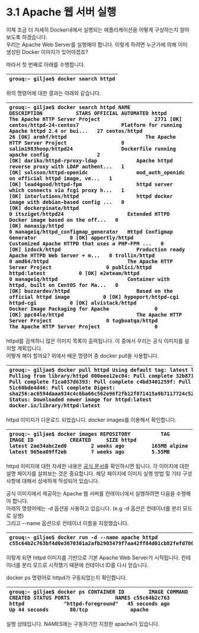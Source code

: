 # 3.1 Apache 웹 서버 실행

이제 조금 더 자세히 Docker내에서 실행되는 애플리케이션을 어떻게 구상하는지 알아보도록 하겠습니다.  
우리는 Apache Web Server를 실행해야 합니다. 이렇게 하려면 누군가에 의해 이미 생성된 Docker 이미지가 있어야겠죠?

따라서 첫 번째로 아래를 수행합니다.

| `grouq:~ giljae$ docker search httpd` |
| :--- |


위의 명령어에 대한 결과는 아래와 같습니다.

| `grouq:~ giljae$ docker search httpd NAME                                 DESCRIPTION           STARS OFFICIAL AUTOMATED httpd                                The Apache HTTP Server Project                  2771 [OK] centos/httpd-24-centos7              Platform for running Apache httpd 2.4 or bui...   27 centos/httpd                                                                         26 [OK] armhf/httpd                          The Apache HTTP Server Project                  8 salim1983hoop/httpd24                Dockerfile running apache config                2                                       [OK] dariko/httpd-rproxy-ldap             Apache httpd reverse proxy with LDAP authent...   1                                     [OK] solsson/httpd-openidc                mod_auth_openidc on official httpd image, ve...   1                                     [OK] lead4good/httpd-fpm                  httpd server which connects via fcgi proxy h...   1                                     [OK] interlutions/httpd                   httpd docker image with debian-based config ...   0                                     [OK] dockerpinata/httpd                                                                   0 itsziget/httpd24                     Extended HTTPD Docker image based on the off...   0                                     [OK] manasip/httpd                                                                        0 manageiq/httpd_configmap_generator   Httpd Configmap Generator           0 [OK] appertly/httpd                       Customized Apache HTTPD that uses a PHP-FPM ...   0                                     [OK] izdock/httpd                         Production ready Apache HTTPD Web Server + m...   0 trollin/httpd                                                                        0 amd64/httpd                          The Apache HTTP Server Project                  0 publici/httpd                        httpd:latest           0 [OK] e2eteam/httpd                                                                        0 manageiq/httpd                       Container with httpd, built on CentOS for Ma...   0                                     [OK] buzzardev/httpd                      Based on the official httpd image           0 [OK] hypoport/httpd-cgi                   httpd-cgi           0 [OK] alvistack/httpd                      Docker Image Packaging for Apache               0                   [OK] ppc64le/httpd                        The Apache HTTP Server Project                  0 tugboatqa/httpd                      The Apache HTTP Server Project                  0` |
| :--- |


httpd를 검색하니 많은 이미지 목록이 출력됩니다. 이 중에서 우리는 공식 이미지를 설치할 계획입니다.  
어떻게 해야 할까요? 위에서 배운 명령어 중 docker pull을 사용합니다.

| `grouq:~ giljae$ docker pull httpd Using default tag: latest latest: Pulling from library/httpd 000eee12ec04: Pull complete 32b8712d1f38: Pull complete f1ca037d6393: Pull complete c4bd3401259f: Pull complete 51c60bde4d46: Pull complete Digest: sha256:ac6594daaa934c4c6ba66c562e96f2fb12f871415a9b7117724c52687080d35d Status: Downloaded newer image for httpd:latest docker.io/library/httpd:latest` |
| :--- |


httpd 이미지가 다운로드 되었습니다. docker images를 이용해서 확인합니다.

| `grouq:~ giljae$ docker images REPOSITORY          TAG                 IMAGE ID            CREATED     SIZE httpd               latest 2ae34abc2ed0        2 weeks ago         165MB alpine              latest 965ea09ff2eb        7 weeks ago         5.55MB` |
| :--- |


httpd 이미지에 대한 자세한 내용은 [공식 문서](https://registry.hub.docker.com/_/httpd/)를 확인하시면 됩니다. 각 이미지에 대한 설명 페이지를 살펴보는 것은 중요합니다. 해당 페이지에 이미지 실행 방법 및 기타 구성 사항에 대해서 상세하게 작성되어 있습니다.

공식 이미지에서 제공하는 Apache 웹 서버를 컨테이너에서 실행하려면 다음을 수행해야 합니다.  
아래의 명령어에는 -d 옵션을 사용하고 있습니다. \(e.g -d 옵션은 컨테이너를 분리 모드로 실행\)  
그리고 --name 옵션으로 컨테이너 이름을 지정했습니다.

| `grouq:~ giljae$ docker run -d --name apache httpd c55c64b2c763bf4d0e3670301a2afb2903479f7aa42ff84d01cb82fefd700fe7` |
| :--- |


이렇게 되면 httpd 이미지를 기반으로 기본 Apache Web Server가 시작됩니다. 컨테이너를 분리 모드로 시작했기 때문에 컨테이너 ID를 다시 얻습니다.

docker ps 명령어로 httpd가 구동되었는지 확인합니다.

| `grouq:~ giljae$ docker ps CONTAINER ID        IMAGE COMMAND              CREATED STATUS PORTS               NAMES c55c64b2c763        httpd             "httpd-foreground"   45 seconds ago      Up 44 seconds       80/tcp              apache` |
| :--- |


실행 상태입니다. NAMES에는 구동하기전 지정한 apache가 있습니다.

